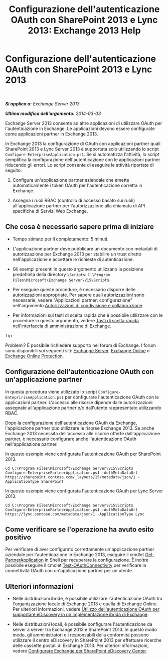 ﻿---
title: "Configurazione dell'autenticazione OAuth con SharePoint 2013 e Lync 2013: Exchange 2013 Help"
TOCTitle: Configurazione dell'autenticazione OAuth con SharePoint 2013 e Lync 2013
ms:assetid: ca3c78a3-80cc-4df2-859f-0106bbd57a07
ms:mtpsurl: https://technet.microsoft.com/it-it/library/JJ649094(v=EXCHG.150)
ms:contentKeyID: 50481688
ms.date: 05/22/2018
mtps_version: v=EXCHG.150
ms.translationtype: MT
---

# Configurazione dell'autenticazione OAuth con SharePoint 2013 e Lync 2013

 

_**Si applica a:** Exchange Server 2013_

_**Ultima modifica dell'argomento:** 2014-03-03_

Exchange Server 2013 consente ad altre applicazioni di utilizzare OAuth per l'autenticazione in Exchange. Le applicazioni devono essere configurate come applicazioni partner in Exchange 2013.

In Exchange 2013 la configurazione di OAuth con applicazioni partner quali SharePoint 2013 e Lync Server 2013 è supportata solo utilizzando lo script `Configure-EnterpriseApplication.ps1`. Se si automatizza l'attività, lo script semplifica la configurazione dell'autenticazione con le applicazioni partner riducendo gli errori. Lo script consente di eseguire le attività riportate di seguito:

1.  Configura un'applicazione partner aziendale che emette automaticamente i token OAuth per l'autenticazione corretta in Exchange.

2.  Assegna i ruoli RBAC (controllo di accesso basato sui ruoli) all'applicazione partner per l'autorizzazione alla chiamata di API specifiche di Servizi Web Exchange.

## Che cosa è necessario sapere prima di iniziare

  - Tempo stimato per il completamento: 5 minuti.

  - L'applicazione partner deve pubblicare un documento con metadati di autorizzazione per Exchange 2013 per stabilire un trust diretto nell'applicazione e accettare le richieste di autenticazione.

  - Gli esempi presenti in questo argomento utilizzano la posizione predefinita della directory `\Scripts`: `C:\Program Files\Microsoft\Exchange Server\V15\Scripts`.

  - Per eseguire queste procedure, è necessario disporre delle autorizzazioni appropriate. Per sapere quali autorizzazioni sono necessarie, vedere "Applicazioni partner: configurazione" nell'argomento [Autorizzazioni di condivisione e collaborazione](sharing-and-collaboration-permissions-exchange-2013-help.md).

  - Per informazioni sui tasti di scelta rapida che è possibile utilizzare con le procedure in questo argomento, vedere [Tasti di scelta rapida nell'interfaccia di amministrazione di Exchange](keyboard-shortcuts-in-the-exchange-admin-center-exchange-online-protection-help.md).


> [!TIP]
> Problemi? È possibile richiedere supporto nei forum di Exchange. I forum sono disponibili sui seguenti siti: <A href="https://go.microsoft.com/fwlink/p/?linkid=60612">Exchange Server</A>, <A href="https://go.microsoft.com/fwlink/p/?linkid=267542">Exchange Online</A> o <A href="https://go.microsoft.com/fwlink/p/?linkid=285351">Exchange Online Protection</A>.



## Configurazione dell'autenticazione OAuth con un'applicazione partner

In questa procedura viene utilizzato lo script `Configure-EntepririseApplication.ps1` per configurare l'autenticazione OAuth con le applicazioni partner. L'accesso alle risorse dipende dalle autorizzazioni assegnate all'applicazione partner e/o dall'utente rappresentato utilizzando RBAC.

Dopo la configurazione dell'autenticazione OAuth da Exchange, l'applicazione partner può utilizzare le risorse Exchange 2013. Se anche Exchange 2013 necessita dell'accesso alle risorse offerte dall'applicazione partner, è necessario configurare anche l'autenticazione OAuth nell'applicazione partner.

In questo esempio viene configurata l'autenticazione OAuth per SharePoint 2013.

    Cd C:\Program Files\Microsoft\Exchange Server\V15\Scripts
    Configure-EnterprisePartnerApplication.ps1 -AuthMetaDataUrl https://sharepoint.contoso.com/_layouts/15/metadata/json/1 -ApplicationType SharePoint

In questo esempio viene configurata l'autenticazione OAuth per Lync Server 2013.

    Cd C:\Program Files\Microsoft\Exchange Server\V15\Scripts
    Configure-EnterprisePartnerApplication.ps1 -AuthMetaDataUrl https://lync.contoso.com/metadata/json/1 -ApplicationType Lync

## Come verificare se l'operazione ha avuto esito positivo

Per verificare di aver configurato correttamente un'applicazione partner aziendale per l'autenticazione in Exchange 2013, eseguire il cmdlet [Get-PartnerApplication](https://technet.microsoft.com/it-it/library/jj218721\(v=exchg.150\)) in Shell per recuperare la configurazione. È inoltre possibile eseguire il cmdlet [Test-OAuthConnectivity](https://technet.microsoft.com/it-it/library/jj218623\(v=exchg.150\)) per verificare la connettività OAuth con un'applicazione partner per un utente.

## Ulteriori informazioni

  - Nelle distribuzioni ibride, è possibile utilizzare l'autenticazione OAuth tra l'organizzazione locale di Exchange 2013 e quella di Exchange Online. Per ulteriori informazioni, vedere [Utilizzo dell'autenticazione OAuth per supportare eDiscovery in un'implementazione ibrida di Exchange](using-oauth-authentication-to-support-ediscovery-in-an-exchange-hybrid-deployment-exchange-2013-help.md).

  - Nelle distribuzioni locali, è possibile configurare l'autenticazione da server a server tra Exchange 2013 e SharePoint 2013. In questo modo modo, gli amministratori e i responsabili della conformità possono utilizzare il centro eDiscovery in SharePoint 2013 per effettuare ricerche delle cassette postali di Exchange 2013. Per ulteriori informazioni, vedere [Configurare Exchange per SharePoint eDiscovery Center](configure-exchange-for-sharepoint-ediscovery-center-exchange-2013-help.md).

